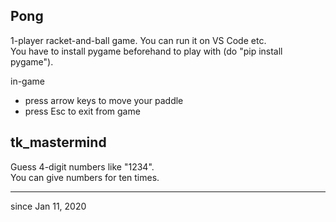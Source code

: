 ## Pong
1-player racket-and-ball game. You can run it on VS Code etc.  
You have to install pygame beforehand to play with (do "pip install pygame").  

in-game
- press arrow keys to move your paddle
- press Esc to exit from game  

## tk_mastermind  
Guess 4-digit numbers like "1234".  
You can give numbers for ten times.

---
since Jan 11, 2020
